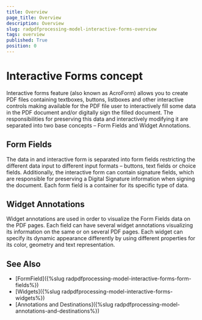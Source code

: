```yaml
---
title: Overview 
page_title: Overview  
description: Overview  
slug: radpdfprocessing-model-interactive-forms-overview 
tags: overview 
published: True
position: 0
---
```


# Interactive Forms concept

Interactive forms feature (also known as AcroForm) allows you to create PDF files containing textboxes, buttons, listboxes and other interactive controls making available for the PDF file user to interactively fill some data in the PDF document and/or digitally sign the filled document. The responsibilities for preserving this data and interactively modifying it are separated into two base concepts – Form Fields and Widget Annotations.

## Form Fields

The data in and interactive form is separated into form fields restricting the different data input to different input formats – buttons, text fields or choice fields. Additionally, the interactive form can contain signature fields, which are responsible for preserving a Digital Signature information when signing the document. Each form field is a container for its specific type of data.


## Widget Annotations

Widget annotations are used in order to visualize the Form Fields data on the PDF pages. Each field can have several widget annotations visualizing its information on the same or on several PDF pages. Each widget can specify its dynamic appearance differently by using different properties for its color, geometry and text representation. 

## See Also

* [FormField]({%slug radpdfprocessing-model-interactive-forms-form-fields%})
* [Widgets]({%slug radpdfprocessing-model-interactive-forms-widgets%})
* [Annotations and Destinations]({%slug radpdfprocessing-model-annotations-and-destinations%})